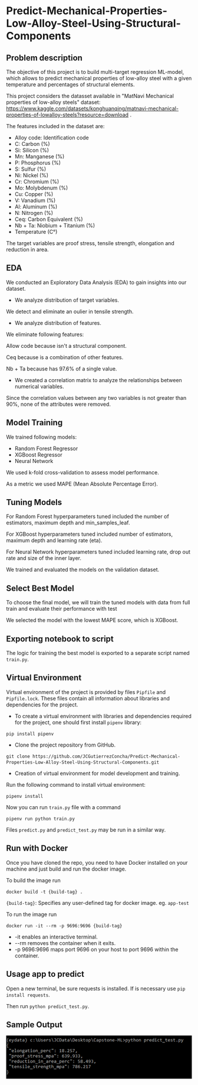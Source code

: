 # Predict-Mechanical-Properties-Low-Alloy-Steel-Using-Structural-Components

## Problem description

The objective of this project is to build multi-target regression ML-model, which allows to predict mechanical properties of low-alloy steel with a given temperature and percentages of structural elements.

This project considers the datasset available in "MatNavi Mechanical properties of low-alloy steels" dataset: https://www.kaggle.com/datasets/konghuanqing/matnavi-mechanical-properties-of-lowalloy-steels?resource=download . 

The features included in the dataset are:

- Alloy code: Identification code
- C:  Carbon (%)
- Si: Silicon (%)
- Mn: Manganese (%)
- P:  Phosphorus (%)
- S:  Sulfur (%)
- Ni: Nickel (%)
- Cr: Chromium (%)
- Mo: Molybdenum (%)
- Cu: Copper (%)
- V:  Vanadium (%)
- Al: Aluminum (%)
- N:  Nitrogen (%)
- Ceq: Carbon Equivalent (%)
- Nb + Ta: Niobium + Titanium (%)
- Temperature (C°)

The target variables are proof stress, tensile strength, elongation and reduction in area.


## EDA

We conducted an Exploratory Data Analysis (EDA) to gain insights into our dataset. 

- We analyze distribution of target variables.

We detect and eliminate an oulier in tensile strength.


- We analyze distribution of features.

We eliminate following features:

Allow code because isn't a structural component.

Ceq because is a combination of other features.

Nb + Ta because has 97.6% of a single value.

- We created a correlation matrix to analyze the relationships between numerical variables.

Since the correlation values between any two variables is not greater than 90%, none of the attributes were removed.


## Model Training

We trained following models:

- Random Forest Regressor
- XGBoost Regressor
- Neural Network

We used k-fold cross-validation to assess model performance.

As a metric we used MAPE (Mean Absolute Percentage Error).


## Tuning Models

For Random Forest hyperparameters tuned included the number of estimators, maximum depth and min_samples_leaf.
 
For XGBoost hyperparameters tuned included number of estimators, maximum depth and learning rate (eta).

For Neural Network hyperparameters tuned included learning rate, drop out rate and size of the inner layer.

We trained and evaluated the models on the validation dataset.


## Select Best Model

To choose the final model, we will train the tuned models with data from full train and evaluate their performance with test

We selected the model with the lowest MAPE score, which is XGBoost.


## Exporting notebook to script

The logic for training the best model is exported to a separate script named `train.py`.


## Virtual Environment

Virtual environment of the project is provided by files `Pipfile` and `Pipfile.lock`. These files contain all information about libraries and dependencies for the project.

- To create a virtual environment with libraries and dependencies required for the project, one should first install `pipenv` library:  
   
```
pip install pipenv
```

- Clone the project repository from GitHub.

```
git clone https://github.com/JCGutierrezConcha/Predict-Mechanical-Properties-Low-Alloy-Steel-Using-Structural-Components.git
```

- Creation of virtual environment for model development and training.

Run the following command to install virtual environment:   
   
```
pipenv install
```  

Now you can run `train.py` file with a command

```
pipenv run python train.py
```

Files `predict.py` and `predict_test.py` may be run in a similar way.


## Run with Docker

Once you have cloned the repo, you need to have Docker installed on your machine and just build and run the docker image.

To build the image run
```
docker build -t {build-tag} .
```
`{build-tag}`: Specifies any user-defined tag for docker image. eg. `app-test`


To run the image run
```
docker run -it --rm -p 9696:9696 {build-tag}
```

- -it enables an interactive terminal.
- --rm removes the container when it exits.
- -p 9696:9696 maps port 9696 on your host to port 9696 within the container.


## Usage app to predict

Open a new terminal, be sure requests is installed. If is necessary use ```pip install requests```.

Then run  ```python predict_test.py```.


## Sample Output

![Sample of the project running locally](https://github.com/JCGutierrezConcha/Predict-Mechanical-Properties-Low-Alloy-Steel-Using-Structural-Components/blob/main/deploy_predict_local.PNG)


